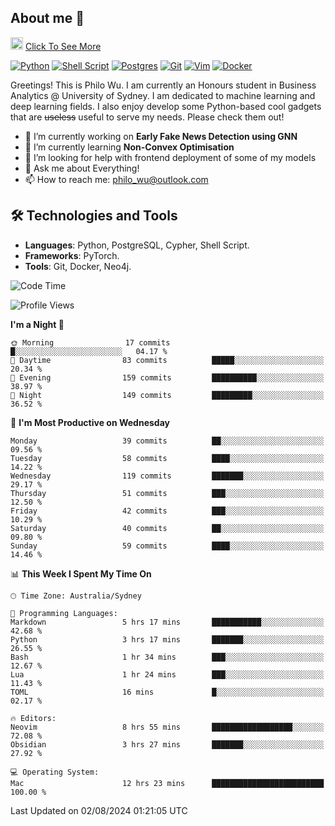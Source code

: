 ## About me 🤗

<a href="#"><img src="https://media.giphy.com/media/hvRJCLFzcasrR4ia7z/giphy.gif" width="20px" height="20px"></a> [Click To See More](https://codeboyphilo.github.io)

[![Python](https://img.shields.io/badge/python-3670A0?style=for-the-badge&logo=python&logoColor=ffdd54)](#)
[![Shell Script](https://img.shields.io/badge/shell_script-%23121011.svg?style=for-the-badge&logo=gnu-bash&logoColor=white)](#)
[![Postgres](https://img.shields.io/badge/postgres-%23316192.svg?style=for-the-badge&logo=postgresql&logoColor=white)](#)
[![Git](https://img.shields.io/badge/git-%23F05033.svg?style=for-the-badge&logo=git&logoColor=white)](#)
[![Vim](https://img.shields.io/badge/VIM-%2311AB00.svg?style=for-the-badge&logo=vim&logoColor=white)](#)
[![Docker](https://img.shields.io/badge/docker-%230db7ed.svg?style=for-the-badge&logo=docker&logoColor=white)](#)

Greetings! This is Philo Wu. I am currently an Honours student in Business Analytics \@ University of Sydney. I am dedicated to machine learning and deep learning fields. I also enjoy develop some Python-based cool gadgets that are ~~useless~~ useful to serve my needs. Please check them out!

- 🔭 I’m currently working on **Early Fake News Detection using GNN**
- 🌱 I’m currently learning **Non-Convex Optimisation**
- 🤔 I’m looking for help with frontend deployment of some of my models
- 💬 Ask me about Everything!
- 📫 How to reach me: philo_wu@outlook.com

## 🛠 Technologies and Tools
- **Languages**: Python, PostgreSQL, Cypher, Shell Script.
- **Frameworks**: PyTorch.
- **Tools**: Git, Docker, Neo4j.

<!--START_SECTION:waka-->
![Code Time](http://img.shields.io/badge/Code%20Time-353%20hrs%203%20mins-blue)

![Profile Views](http://img.shields.io/badge/Profile%20Views-0-blue)

**I'm a Night 🦉** 

```text
🌞 Morning                17 commits          █░░░░░░░░░░░░░░░░░░░░░░░░   04.17 % 
🌆 Daytime                83 commits          █████░░░░░░░░░░░░░░░░░░░░   20.34 % 
🌃 Evening                159 commits         ██████████░░░░░░░░░░░░░░░   38.97 % 
🌙 Night                  149 commits         █████████░░░░░░░░░░░░░░░░   36.52 % 
```
📅 **I'm Most Productive on Wednesday** 

```text
Monday                   39 commits          ██░░░░░░░░░░░░░░░░░░░░░░░   09.56 % 
Tuesday                  58 commits          ████░░░░░░░░░░░░░░░░░░░░░   14.22 % 
Wednesday                119 commits         ███████░░░░░░░░░░░░░░░░░░   29.17 % 
Thursday                 51 commits          ███░░░░░░░░░░░░░░░░░░░░░░   12.50 % 
Friday                   42 commits          ███░░░░░░░░░░░░░░░░░░░░░░   10.29 % 
Saturday                 40 commits          ██░░░░░░░░░░░░░░░░░░░░░░░   09.80 % 
Sunday                   59 commits          ████░░░░░░░░░░░░░░░░░░░░░   14.46 % 
```


📊 **This Week I Spent My Time On** 

```text
🕑︎ Time Zone: Australia/Sydney

💬 Programming Languages: 
Markdown                 5 hrs 17 mins       ███████████░░░░░░░░░░░░░░   42.68 % 
Python                   3 hrs 17 mins       ███████░░░░░░░░░░░░░░░░░░   26.55 % 
Bash                     1 hr 34 mins        ███░░░░░░░░░░░░░░░░░░░░░░   12.67 % 
Lua                      1 hr 24 mins        ███░░░░░░░░░░░░░░░░░░░░░░   11.43 % 
TOML                     16 mins             █░░░░░░░░░░░░░░░░░░░░░░░░   02.17 % 

🔥 Editors: 
Neovim                   8 hrs 55 mins       ██████████████████░░░░░░░   72.08 % 
Obsidian                 3 hrs 27 mins       ███████░░░░░░░░░░░░░░░░░░   27.92 % 

💻 Operating System: 
Mac                      12 hrs 23 mins      █████████████████████████   100.00 % 
```


 Last Updated on 02/08/2024 01:21:05 UTC
<!--END_SECTION:waka-->
